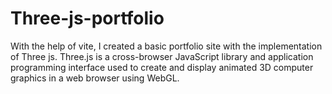 # Three-js-portfolio
With the help of vite, I created a basic portfolio site with the implementation of Three js.
Three.js is a cross-browser JavaScript library and application programming interface used to create and display animated 3D computer graphics in a web browser using WebGL.

